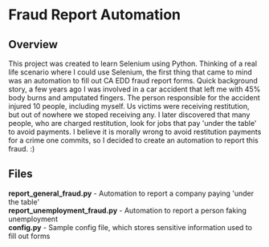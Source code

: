 # Fraud Report Automation
## Overview
This project was created to learn Selenium using Python. Thinking of a real life scenario where I could use Selenium, the first thing that came to mind was an automation to fill out CA EDD fraud report forms. Quick background story, a few years ago I was involved in a car accident that left me with 45% body burns and amputated fingers. The person responsible for the accident injured 10 people, including myself. Us victims were receiving restitution, but out of nowhere we stoped receiving any. I later discovered that many people, who are charged restitution, look for jobs that pay 'under the table' to avoid payments. I believe it is morally wrong to avoid restitution payments for a crime one commits, so I decided to create an automation to report this fraud. :)

## Files
**report_general_fraud.py** - Automation to report a company paying 'under the table' <br />
**report_unemployment_fraud.py** - Automation to report a person faking unemployment <br />
**config.py** - Sample config file, which stores sensitive information used to fill out forms
